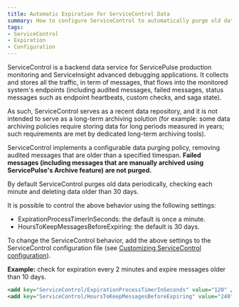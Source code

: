 ```yaml
---
title: Automatic Expiration for ServiceControl Data
summary: How to configure ServiceControl to automatically purge old data after a user-defined expiration period.
tags:
- ServiceControl
- Expiration
- Configuration
---
```

ServiceControl is a backend data service for ServicePulse production monitoring and ServiceInsight advanced debugging applications. It collects and stores all the traffic, in term of messages, that flows into the monitored system's endpoints (including audited messages, failed messages, status messages such as endpoint heartbeats, custom checks, and saga state). 

As such, ServiceControl serves as a recent data repository, and it is not intended to serve as a long-term archiving solution (for example: some data archiving policies require storing data for long periods measured in years; such requirements are met by dedicated long-term archiving tools).

ServiceControl implements a configurable data purging policy, removing audited messages that are older than a specified timespan. **Failed messages (including messages that are manually archived using ServicePulse's Archive feature) are not purged.** 

By default ServiceControl purges old data periodically, checking each minute and deleting data older than 30 days.

It is possible to control the above behavior using the following settings:

* ExpirationProcessTimerInSeconds: the default is once a minute.
* HoursToKeepMessagesBeforeExpiring: the default is 30 days.

To change the ServiceControl behavior, add the above settings to the ServiceControl configuration file (see [Customizing ServiceControl configuration](creating-config-file)).

**Example:** check for expiration every 2 minutes and expire messages older than 10 days.

```xml
<add key="ServiceControl/ExpirationProcessTimerInSeconds" value="120" />
<add key="ServiceControl/HoursToKeepMessagesBeforeExpiring" value="240" />
```

